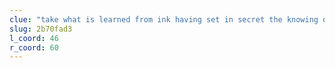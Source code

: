 ```yaml
---
clue: "take what is learned from ink having set in secret the knowing of life after death"
slug: 2b70fad3
l_coord: 46
r_coord: 60
---
```

